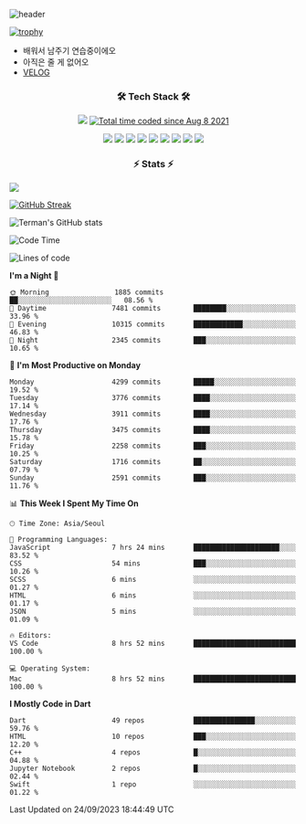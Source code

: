 <!--
**Ohgyuchan/Ohgyuchan** is a ✨ _special_ ✨ repository because its `README.md` (this file) appears on your GitHub profile.

Here are some ideas to get you started:

- 🔭 I’m currently working on ...
- 🌱 I’m currently learning ...
- 👯 I’m looking to collaborate on ...
- 🤔 I’m looking for help with ...
- 💬 Ask me about ...
- 📫 How to reach me: ...
- 😄 Pronouns: ...
- ⚡ Fun fact: ...
-->
![header](https://capsule-render.vercel.app/api?type=soft&color=auto&height=150&section=header&text=Ohgyuchan&fontSize=80&animation=twinkling)

[![trophy](https://github-profile-trophy.vercel.app/?username=Ohgyuchan&column=-1)](https://github.com/ryo-ma/github-profile-trophy)

<!-- ### Hi there 👋 -->
  * 배워서 남주기 연습중이에오
  * 아직은 줄 게 없어오
  * [VELOG](https://velog.io/@terman)



<h3 align="center"><b>🛠 Tech Stack 🛠</b></h3>

<p align="center">
<a href="https://hits.seeyoufarm.com"><img src="https://hits.seeyoufarm.com/api/count/incr/badge.svg?url=https%3A%2F%2Fgithub.com%2FOhgyuchan&count_bg=%2379C83D&title_bg=%23555555&icon=&icon_color=%23E7E7E7&title=visitors+%F0%9F%99%8C&edge_flat=false"/></a> <a href="https://wakatime.com/@9d35e6a9-2400-4e9b-b741-9597e6de1373"><img src="https://wakatime.com/badge/user/9d35e6a9-2400-4e9b-b741-9597e6de1373.svg" alt="Total time coded since Aug 8 2021" /></a></p>


<p align="center">
<img src="https://img.shields.io/badge/HTML5-E34F26?style=flat-square&logo=HTML5&logoColor=white"/></a>
<img src="https://img.shields.io/badge/CSS3-1572B6?style=flat-square&logo=CSS3&logoColor=white"/></a>
<img src="https://img.shields.io/badge/JavaScript-F7DF1E?style=flat-square&logo=JavaScript&logoColor=white"/></a>
<!-- <img src="https://img.shields.io/badge/Node.js-339933?style=flat-square&logo=Node.js&logoColor=white"/></a> &nbsp -->
<img src="https://img.shields.io/badge/Android-3DDC84?style=flat-square&logo=Android&logoColor=white"/></a> 
<img src="https://img.shields.io/badge/Flutter-02569B?style=flat-square&logo=Flutter&logoColor=white"></a> 
<img src="https://img.shields.io/badge/Dart-0175C2?style=flat-square&logo=Dart&logoColor=white"></a> 
<!-- <img src="https://img.shields.io/badge/R-0175C2?style=flat-square&logo=R&logoColor=white"></a> &nbsp -->
<!-- <img src="https://img.shields.io/badge/MongoDB-47A248?style=flat-square&logo=MongoDB&logoColor=white"/></a> &nbsp -->
<!-- <img src="https://img.shields.io/badge/MySQL-4479A1?style=flat-square&logo=MySQL&logoColor=white"/></a> &nbsp -->
<img src="https://img.shields.io/badge/c++-00599C?style=flat-square&logo=c%2B%2B&logoColor=white"/></a> 
<img src="https://img.shields.io/badge/python-0175C2?style=flat-square&logo=python&logoColor=white"></a> 
<img src="https://img.shields.io/badge/github-181717?style=flat-square&logo=github&logoColor=white"></a> 
<!-- <img src="https://img.shields.io/badge/unity-FCC624?style=flat-square&logo=unity&logoColor=black"></a>  -->
<!-- <img src="https://img.shields.io/badge/Amazon AWS-232F3E?style=flat-square&logo=Amazon%20AWS&logoColor=white"/></a> &nbsp -->
</p></b>

<h3 align="center"><b>⚡️ Stats ⚡️</b></h3>

<!--OPGC-->
<a href="https://opgc.me/#/users/Ohgyuchan" target="_blank"><img src="https://api.opgc.me/githubs/users/Ohgyuchan/tag/?theme=rainbow" /></a>  

[![GitHub Streak](https://github-readme-streak-stats.herokuapp.com?user=Ohgyuchan)](https://git.io/streak-stats)

![Terman's GitHub stats](https://github-readme-stats.vercel.app/api?username=Ohgyuchan&count_private=true&show_icons=true&theme=buefy)
  
<!--START_SECTION:waka-->
![Code Time](http://img.shields.io/badge/Code%20Time-1%2C301%20hrs%2056%20mins-blue)

![Lines of code](https://img.shields.io/badge/From%20Hello%20World%20I%27ve%20Written-34.0%20million%20lines%20of%20code-blue)

**I'm a Night 🦉** 

```text
🌞 Morning                1885 commits        ██░░░░░░░░░░░░░░░░░░░░░░░   08.56 % 
🌆 Daytime                7481 commits        ████████░░░░░░░░░░░░░░░░░   33.96 % 
🌃 Evening                10315 commits       ████████████░░░░░░░░░░░░░   46.83 % 
🌙 Night                  2345 commits        ███░░░░░░░░░░░░░░░░░░░░░░   10.65 % 
```
📅 **I'm Most Productive on Monday** 

```text
Monday                   4299 commits        █████░░░░░░░░░░░░░░░░░░░░   19.52 % 
Tuesday                  3776 commits        ████░░░░░░░░░░░░░░░░░░░░░   17.14 % 
Wednesday                3911 commits        ████░░░░░░░░░░░░░░░░░░░░░   17.76 % 
Thursday                 3475 commits        ████░░░░░░░░░░░░░░░░░░░░░   15.78 % 
Friday                   2258 commits        ███░░░░░░░░░░░░░░░░░░░░░░   10.25 % 
Saturday                 1716 commits        ██░░░░░░░░░░░░░░░░░░░░░░░   07.79 % 
Sunday                   2591 commits        ███░░░░░░░░░░░░░░░░░░░░░░   11.76 % 
```


📊 **This Week I Spent My Time On** 

```text
🕑︎ Time Zone: Asia/Seoul

💬 Programming Languages: 
JavaScript               7 hrs 24 mins       █████████████████████░░░░   83.52 % 
CSS                      54 mins             ███░░░░░░░░░░░░░░░░░░░░░░   10.26 % 
SCSS                     6 mins              ░░░░░░░░░░░░░░░░░░░░░░░░░   01.27 % 
HTML                     6 mins              ░░░░░░░░░░░░░░░░░░░░░░░░░   01.17 % 
JSON                     5 mins              ░░░░░░░░░░░░░░░░░░░░░░░░░   01.09 % 

🔥 Editors: 
VS Code                  8 hrs 52 mins       █████████████████████████   100.00 % 

💻 Operating System: 
Mac                      8 hrs 52 mins       █████████████████████████   100.00 % 
```

**I Mostly Code in Dart** 

```text
Dart                     49 repos            ███████████████░░░░░░░░░░   59.76 % 
HTML                     10 repos            ███░░░░░░░░░░░░░░░░░░░░░░   12.20 % 
C++                      4 repos             █░░░░░░░░░░░░░░░░░░░░░░░░   04.88 % 
Jupyter Notebook         2 repos             █░░░░░░░░░░░░░░░░░░░░░░░░   02.44 % 
Swift                    1 repo              ░░░░░░░░░░░░░░░░░░░░░░░░░   01.22 % 
```




 Last Updated on 24/09/2023 18:44:49 UTC
<!--END_SECTION:waka-->
